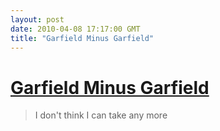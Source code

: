 ```yaml
---
layout: post
date: 2010-04-08 17:17:00 GMT
title: "Garfield Minus Garfield"
---
```

# [Garfield Minus Garfield](http://garfieldminusgarfield.net/day/2010/04/07/)

> I don't think I can take any more